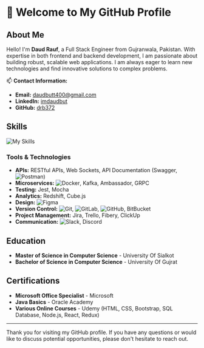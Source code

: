 # 👋 Welcome to My GitHub Profile

## About Me

Hello! I'm **Daud Rauf**, a Full Stack Engineer from Gujranwala, Pakistan. With expertise in both frontend and backend development, I am passionate about building robust, scalable web applications. I am always eager to learn new technologies and find innovative solutions to complex problems.

📫 **Contact Information:**

- **Email:** [daudbutt400@gmail.com](mailto:daudbutt400@gmail.com)
- **LinkedIn:** [imdaudbut](https://linkedin.com/in/imdaudbut)
- **GitHub:** [drb372](https://github.com/drb372)

## Skills

![My Skills](https://skillicons.dev/icons?i=nodejs,php,javascript,typescript,react,redux,html,css,tailwind,bootstrap,mysql,postgres,mongodb,sequelize,docker,kafka,figma,git,gitlab,github,postman,slack&perline=10)


### Tools & Technologies
- **APIs:** RESTful APIs, Web Sockets, API Documentation (Swagger, ![Postman](https://skillicons.dev/icons?i=postman))
- **Microservices:** ![Docker](https://skillicons.dev/icons?i=docker), Kafka, Ambassador, GRPC
- **Testing:** Jest, Mocha
- **Analytics:** Redshift, Cube.js
- **Design:** ![Figma](https://skillicons.dev/icons?i=figma)
- **Version Control:** ![Git](https://skillicons.dev/icons?i=git), ![GitLab](https://skillicons.dev/icons?i=gitlab), ![GitHub](https://skillicons.dev/icons?i=github), BitBucket
- **Project Management:** Jira, Trello, Fibery, ClickUp
- **Communication:** ![Slack](https://skillicons.dev/icons?i=slack), Discord

## Education

- **Master of Science in Computer Science** - University Of Sialkot
- **Bachelor of Science in Computer Science** - University Of Gujrat

## Certifications

- **Microsoft Office Specialist** - Microsoft
- **Java Basics** - Oracle Academy
- **Various Online Courses** - Udemy (HTML, CSS, Bootstrap, SQL Database, Node.js, React, Redux)

---

Thank you for visiting my GitHub profile. If you have any questions or would like to discuss potential opportunities, please don't hesitate to reach out.

